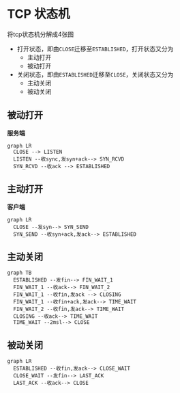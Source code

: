 # TCP 状态机

将tcp状态机分解成4张图
- 打开状态，即由`CLOSE`迁移至`ESTABLISHED`，打开状态又分为
  - 主动打开
  - 被动打开
- 关闭状态，即由`ESTABLISHED`迁移至`CLOSE`，关闭状态又分为
  - 主动关闭
  - 被动关闭

## 被动打开

**服务端**

```mermaid
graph LR
  CLOSE --> LISTEN
  LISTEN --收sync,发syn+ack--> SYN_RCVD
  SYN_RCVD --收ack --> ESTABLISHED
```

## 主动打开

**客户端**

```mermaid
graph LR
  CLOSE --发syn--> SYN_SEND
  SYN_SEND --收syn+ack,发ack--> ESTABLISHED
```

## 主动关闭

```mermaid
graph TB
  ESTABLISHED --发fin--> FIN_WAIT_1
  FIN_WAIT_1 --收ack--> FIN_WAIT_2
  FIN_WAIT_1 --收fin,发ack --> CLOSING
  FIN_WAIT_1 --收fin+ack,发ack--> TIME_WAIT
  FIN_WAIT_2 --收fin,发ack--> TIME_WAIT
  CLOSING --收ack--> TIME_WAIT
  TIME_WAIT --2msl--> CLOSE
```

## 被动关闭

```mermaid
graph LR
  ESTABLISHED --收fin,发ack--> CLOSE_WAIT
  CLOSE_WAIT --发fin--> LAST_ACK
  LAST_ACK --收ack--> CLOSE
```
